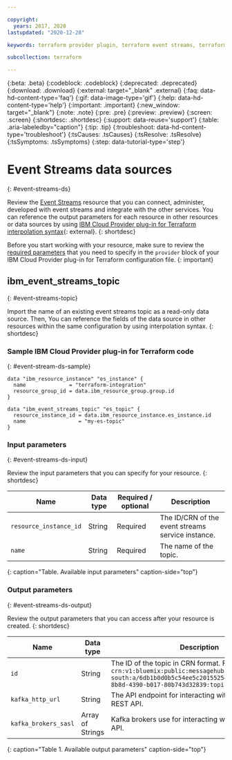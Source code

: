 ```yaml
---

copyright:
  years: 2017, 2020
lastupdated: "2020-12-28"

keywords: terraform provider plugin, terraform event streams, terraform event stream service, terraform event streams topic

subcollection: terraform

---
```


{:beta: .beta}
{:codeblock: .codeblock}
{:deprecated: .deprecated}
{:download: .download}
{:external: target="_blank" .external}
{:faq: data-hd-content-type='faq'}
{:gif: data-image-type='gif'}
{:help: data-hd-content-type='help'}
{:important: .important}
{:new_window: target="_blank"}
{:note: .note}
{:pre: .pre}
{:preview: .preview}
{:screen: .screen}
{:shortdesc: .shortdesc}
{:support: data-reuse='support'}
{:table: .aria-labeledby="caption"}
{:tip: .tip}
{:troubleshoot: data-hd-content-type='troubleshoot'}
{:tsCauses: .tsCauses}
{:tsResolve: .tsResolve}
{:tsSymptoms: .tsSymptoms}
{:step: data-tutorial-type='step'}

# Event Streams data sources
{: #event-streams-ds}


Review the [Event Streams](/docs/EventStreams?topic=EventStreams-about) resource that you can connect, administer, developed with event streams and integrate with the other services. You can reference the output parameters for each resource in other resources or data sources by using [IBM Cloud Provider plug-in for Terraform interpolation syntax](https://www.terraform.io/docs/configuration/resources.html){: external}.
{: shortdesc}

Before you start working with your resource, make sure to review the [required parameters](/docs/terraform?topic=terraform-provider-reference#required-parameters) that you need to specify in the `provider` block of your IBM Cloud Provider plug-in for Terraform configuration file. 
{: important}

## ibm_event_streams_topic
{: #event-streams-topic}

Import the name of an existing event streams topic as a read-only data source. Then, You can reference the fields of the data source in other resources within the same configuration by using interpolation syntax. 
{: shortdesc}

### Sample IBM Cloud Provider plug-in for Terraform code
{: #event-stream-ds-sample}

```
data "ibm_resource_instance" "es_instance" {
  name              = "terraform-integration"
  resource_group_id = data.ibm_resource_group.group.id
}

data "ibm_event_streams_topic" "es_topic" {
  resource_instance_id = data.ibm_resource_instance.es_instance.id
  name                 = "my-es-topic"
}

```

### Input parameters
{: #event-streams-ds-input}

Review the input parameters that you can specify for your resource. 
{: shortdesc}

|Name|Data type|Required / optional|Description|
|----|-----------|-----------|---------------------|
|`resource_instance_id`|String|Required|The ID/CRN of the event streams service instance.|
|`name`|String|Required|The name of the topic.|
{: caption="Table. Available input parameters" caption-side="top"}

### Output parameters
{: #event-streams-ds-output}

Review the output parameters that you can access after your resource is created. 
{: shortdesc}

|Name|Data type|Description|
|----|-----------|--------|
|`id`|String|The ID of the topic in CRN format. For example, `crn:v1:bluemix:public:messagehub:us-south:a/6db1b0d0b5c54ee5c201552547febcd8:cb5a0252-8b8d-4390-b017-80b743d32839:topic:my-es-topic`|
|`kafka_http_url`|String|The API endpoint for interacting with event streams REST API.|
|`kafka_brokers_sasl`|Array of Strings|Kafka brokers use for interacting with Kafka native API.|
{: caption="Table 1. Available output parameters" caption-side="top"}
